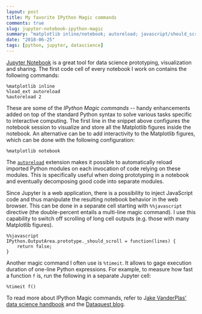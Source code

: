 ```yaml
---
layout: post
title: My favorite IPython Magic commands
comments: true
slug: jupyter-notebook-ipython-magic
summary: "matplotlib inline/notebook; autoreload; javascript/should_scroll, timeit"
date: "2018-06-25"
tags: [python, jupyter, datascience]
---
```


[Jupyter Notebook](http://jupyter.org/) is a great tool for data science prototyping, visualization and sharing. The first code cell of every notebook I work on contains the following commands:  

```
%matplotlib inline
%load_ext autoreload
%autoreload 2
```

These are some of the *IPython Magic commands* -- handy enhancements added on top of the standard Python syntax to solve various tasks specific to interactive computing. The first line in the snippet above configures the notebook session to visualize and store all the Matplotlib figures inside the notebook. An alternative can be to add interactivity to the Matplotlib figures, which can be done with the following configuration:

```
%matplotlib notebook
```

The [`autoreload`](https://ipython.readthedocs.io/en/stable/config/extensions/autoreload.html) extension makes it possible to automatically reload imported Python modules on each invocation of code relying on these modules. This is specifically useful when doing prototyping in a notebook and eventually decomposing good code into separate modules.

Since Jupyter is a web application, there is a possibility to inject JavaScript code and thus manipulate the resulting notebook behavior in the web browser. This can be done in a separate cell starting with `%%javascript` directive (the double-percent entails a multi-line magic command). I use this capability to switch off scrolling of long cell outputs (e.g. those with many Matplotlib figures).

```
%%javascript
IPython.OutputArea.prototype._should_scroll = function(lines) {
    return false;
}
```

Another magic command I often use is `%timeit`. It allows to gage execution duration of one-line Python expressions. For example, to measure how fast a function `f` is, run the following in a separate Jupyter cell:

```
%timeit f()
```

To read more about IPython Magic commands, refer to J[ake VanderPlas' data science handbook](https://jakevdp.github.io/PythonDataScienceHandbook/01.03-magic-commands.html) and the [Dataquest blog](https://www.dataquest.io/blog/jupyter-notebook-tips-tricks-shortcuts/).  
